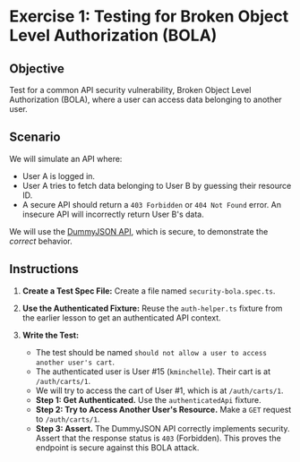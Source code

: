 # Exercise 1: Testing for Broken Object Level Authorization (BOLA)

## Objective

Test for a common API security vulnerability, Broken Object Level Authorization (BOLA), where a user can access data belonging to another user.

## Scenario

We will simulate an API where:
-   User A is logged in.
-   User A tries to fetch data belonging to User B by guessing their resource ID.
-   A secure API should return a `403 Forbidden` or `404 Not Found` error. An insecure API will incorrectly return User B's data.

We will use the [DummyJSON API](https://dummyjson.com/docs/auth), which is secure, to demonstrate the *correct* behavior.

## Instructions

1.  **Create a Test Spec File:** Create a file named `security-bola.spec.ts`.

2.  **Use the Authenticated Fixture:** Reuse the `auth-helper.ts` fixture from the earlier lesson to get an authenticated API context.

3.  **Write the Test:**
    -   The test should be named `should not allow a user to access another user's cart`.
    -   The authenticated user is User #15 (`kminchelle`). Their cart is at `/auth/carts/1`.
    -   We will try to access the cart of User #1, which is at `/auth/carts/1`.
    -   **Step 1: Get Authenticated.** Use the `authenticatedApi` fixture.
    -   **Step 2: Try to Access Another User's Resource.** Make a `GET` request to `/auth/carts/1`.
    -   **Step 3: Assert.** The DummyJSON API correctly implements security. Assert that the response status is `403` (Forbidden). This proves the endpoint is secure against this BOLA attack.